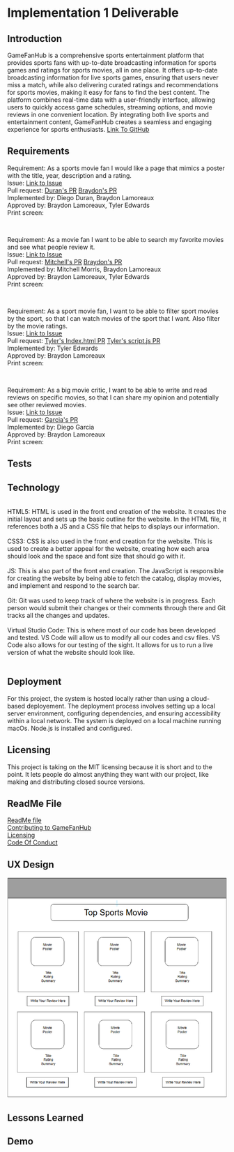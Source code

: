 # Implementation 1 Deliverable

## Introduction
GameFanHub is a comprehensive sports entertainment platform that provides sports fans with up-to-date broadcasting information for sports games and ratings for sports movies, all in one place. It offers up-to-date broadcasting information for live sports games, ensuring that users never miss a match, while also delivering curated ratings and recommendations for sports movies, making it easy for fans to find the best content. The platform combines real-time data with a user-friendly interface, allowing users to quickly access game schedules, streaming options, and movie reviews in one convenient location. By integrating both live sports and entertainment content, GameFanHub creates a seamless and engaging experience for sports enthusiasts. [Link To GitHub](https://github.com/Braydew-NAU/SportsWebsite)

## Requirements 
Requirement: As a sports movie fan I would like a page that mimics a poster with the title, year, description and a rating.
<br>
Issue: [Link to Issue](https://github.com/Braydew-NAU/SportsWebsite/issues/24)
<br>
Pull request: [Duran's PR](https://github.com/Braydew-NAU/SportsWebsite/pull/57) [Braydon's PR](https://github.com/Braydew-NAU/SportsWebsite/pull/16)
<br>
Implemented by: Diego Duran, Braydon Lamoreaux
<br>
Approved by: Braydon Lamoreaux, Tyler Edwards
<br>
Print screen: 

<br>
  
Requirement: As a movie fan I want to be able to search my favorite movies and see what people review it.
<br>
Issue: [Link to Issue](https://github.com/Braydew-NAU/SportsWebsite/issues/43)
<br>
Pull request: [Mitchell's PR](https://github.com/Braydew-NAU/SportsWebsite/pull/44) [Braydon's PR](https://github.com/Braydew-NAU/SportsWebsite/pull/16)
<br>
Implemented by: Mitchell Morris, Braydon Lamoreaux
<br>
Approved by: Braydon Lamoreaux, Tyler Edwards
<br>
Print screen: 

<br>

Requirement: As a sport movie fan, I want to be able to filter sport movies by the sport, so that I can watch movies of the sport that I want. Also filter by the movie ratings.
<br>
Issue: [Link to Issue](https://github.com/Braydew-NAU/SportsWebsite/issues/25)
<br>
Pull request: [Tyler's Index.html PR](https://github.com/Braydew-NAU/SportsWebsite/pull/58) [Tyler's script.js PR](https://github.com/Braydew-NAU/SportsWebsite/pull/59)
<br>
Implemented by: Tyler Edwards
<br>
Approved by: Braydon Lamoreaux
<br>
Print screen: 

<br>

Requirement: As a big movie critic, I want to be able to write and read reviews on specific movies, so that I can share my opinion and potentially see other reviewed movies.
<br>
Issue: [Link to Issue](https://github.com/Braydew-NAU/SportsWebsite/issues/28)
<br>
Pull request: [Garcia's PR](https://github.com/Braydew-NAU/SportsWebsite/pull/52)
<br>
Implemented by: Diego Garcia
<br>
Approved by: Braydon Lamoreaux
<br>
Print screen: 


## Tests

## Technology
<br>
HTML5: HTML is used in the front end creation of the website. It creates the initial layout and sets up the basic outline for the website. In the HTML file, it references both a JS and a CSS file that helps to displays our information. 
<br>
<br>
CSS3: CSS is also used in the front end creation for the website. This is used to create a better appeal for the website, creating how each area should look and the space and font size that should go with it. 
<br>
<br>
JS: This is also part of the front end creation. The JavaScript is responsible for creating the website by being able to fetch the catalog, display movies, and implement and respond to the search bar. 
<br>
<br>
Git: Git was used to keep track of where the website is in progress. Each person would submit their changes or their comments through there and Git tracks all the changes and updates. 
<br>
<br>
Virtual Studio Code: This is where most of our code has been developed and tested. VS Code will allow us to modify all our codes and csv files. VS Code also allows for our testing of the sight. It allows for us to run a live version of what the website should look like. 
<br>
<br>

## Deployment
For this project, the system is hosted locally rather than using a cloud-based deployement. The deployment process involves setting up a local server environment, configuring dependencies, and ensuring accessibility within a local network. The system is deployed on a local machine running macOs. Node.js is installed and configured. 

## Licensing
This project is taking on the MIT licensing because it is short and to the point. It lets people do almost anything they want with our project, like making and distributing closed source versions.

## ReadMe File
[ReadMe file](https://github.com/Braydew-NAU/SportsWebsite/blob/main/README.md)
<br>
[Contributing to GameFanHub](https://github.com/Braydew-NAU/SportsWebsite/blob/main/CONTRIBUTING.md)
<br>
[Licensing](https://github.com/Braydew-NAU/SportsWebsite/blob/main/LICENSE)
<br>
[Code Of Conduct](https://github.com/Braydew-NAU/SportsWebsite/blob/main/CODE_OF_CONDUCT.md)

## UX Design
![UX_Design Screenshot](https://github.com/Braydew-NAU/SportsWebsite/blob/main/UX_Design.png)

## Lessons Learned

## Demo



